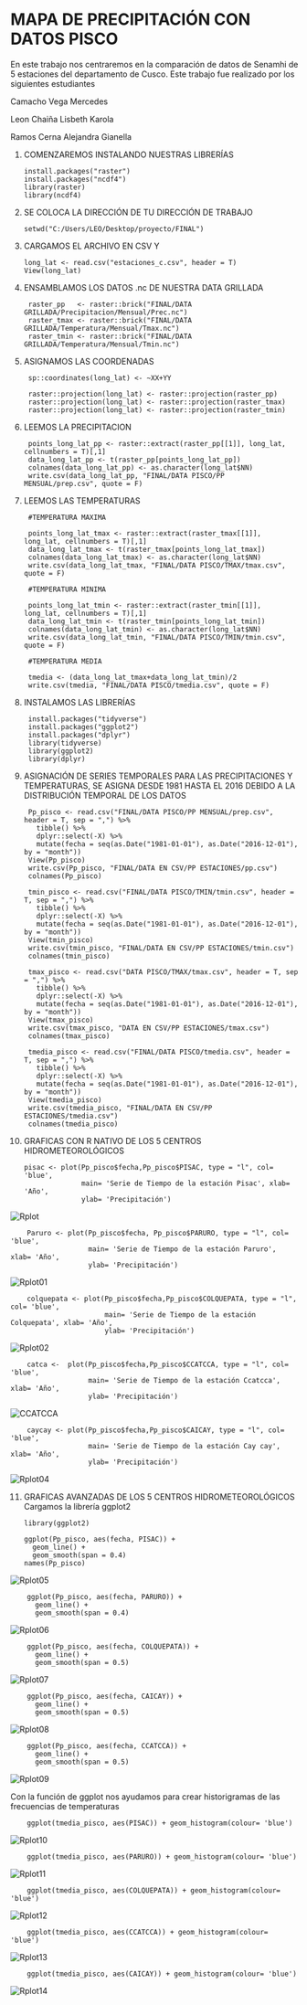 # MAPA DE PRECIPITACIÓN CON DATOS PISCO
En este trabajo nos centraremos en la comparación de datos de Senamhi de 5 estaciones del departamento de Cusco. Este trabajo fue realizado por los siguientes estudiantes

Camacho Vega Mercedes

Leon Chaiña Lisbeth Karola

Ramos Cerna Alejandra Gianella

1. COMENZAREMOS INSTALANDO NUESTRAS LIBRERÍAS
  
       install.packages("raster")
       install.packages("ncdf4")
       library(raster)
       library(ncdf4)

2. SE COLOCA LA DIRECCIÓN DE TU DIRECCIÓN DE TRABAJO

       setwd("C:/Users/LEO/Desktop/proyecto/FINAL")
3. CARGAMOS EL ARCHIVO EN CSV Y 

       long_lat <- read.csv("estaciones_c.csv", header = T)
       View(long_lat)
4. ENSAMBLAMOS LOS DATOS .nc DE NUESTRA DATA GRILLADA

        raster_pp   <- raster::brick("FINAL/DATA GRILLADA/Precipitacion/Mensual/Prec.nc")
        raster_tmax <- raster::brick("FINAL/DATA GRILLADA/Temperatura/Mensual/Tmax.nc")
        raster_tmin <- raster::brick("FINAL/DATA GRILLADA/Temperatura/Mensual/Tmin.nc")

5. ASIGNAMOS LAS COORDENADAS

        sp::coordinates(long_lat) <- ~XX+YY

        raster::projection(long_lat) <- raster::projection(raster_pp)
        raster::projection(long_lat) <- raster::projection(raster_tmax)
        raster::projection(long_lat) <- raster::projection(raster_tmin)

6. LEEMOS LA PRECIPITACION

        points_long_lat_pp <- raster::extract(raster_pp[[1]], long_lat, cellnumbers = T)[,1]
        data_long_lat_pp <- t(raster_pp[points_long_lat_pp])
        colnames(data_long_lat_pp) <- as.character(long_lat$NN)
        write.csv(data_long_lat_pp, "FINAL/DATA PISCO/PP MENSUAL/prep.csv", quote = F)

7. LEEMOS LAS TEMPERATURAS

        #TEMPERATURA MAXIMA

        points_long_lat_tmax <- raster::extract(raster_tmax[[1]], long_lat, cellnumbers = T)[,1]
        data_long_lat_tmax <- t(raster_tmax[points_long_lat_tmax])
        colnames(data_long_lat_tmax) <- as.character(long_lat$NN)
        write.csv(data_long_lat_tmax, "FINAL/DATA PISCO/TMAX/tmax.csv", quote = F)

        #TEMPERATURA MINIMA

        points_long_lat_tmin <- raster::extract(raster_tmin[[1]], long_lat, cellnumbers = T)[,1]
        data_long_lat_tmin <- t(raster_tmin[points_long_lat_tmin])
        colnames(data_long_lat_tmin) <- as.character(long_lat$NN)
        write.csv(data_long_lat_tmin, "FINAL/DATA PISCO/TMIN/tmin.csv", quote = F)

        #TEMPERATURA MEDIA

        tmedia <- (data_long_lat_tmax+data_long_lat_tmin)/2
        write.csv(tmedia, "FINAL/DATA PISCO/tmedia.csv", quote = F)

8. INSTALAMOS LAS LIBRERÍAS

        install.packages("tidyverse")
        install.packages("ggplot2")
        install.packages("dplyr")
        library(tidyverse)
        library(ggplot2)
        library(dplyr)
        
9. ASIGNACIÓN DE SERIES TEMPORALES PARA LAS PRECIPITACIONES Y TEMPERATURAS, SE ASIGNA DESDE 1981 HASTA EL 2016 DEBIDO A LA DISTRIBUCIÓN TEMPORAL DE LOS DATOS

        Pp_pisco <- read.csv("FINAL/DATA PISCO/PP MENSUAL/prep.csv", header = T, sep = ",") %>%
          tibble() %>%
          dplyr::select(-X) %>%
          mutate(fecha = seq(as.Date("1981-01-01"), as.Date("2016-12-01"), by = "month"))
        View(Pp_pisco)
        write.csv(Pp_pisco, "FINAL/DATA EN CSV/PP ESTACIONES/pp.csv")
        colnames(Pp_pisco)

        tmin_pisco <- read.csv("FINAL/DATA PISCO/TMIN/tmin.csv", header = T, sep = ",") %>%
          tibble() %>%
          dplyr::select(-X) %>%
          mutate(fecha = seq(as.Date("1981-01-01"), as.Date("2016-12-01"), by = "month"))
        View(tmin_pisco)
        write.csv(tmin_pisco, "FINAL/DATA EN CSV/PP ESTACIONES/tmin.csv")
        colnames(tmin_pisco)

        tmax_pisco <- read.csv("DATA PISCO/TMAX/tmax.csv", header = T, sep = ",") %>%
          tibble() %>%
          dplyr::select(-X) %>%
          mutate(fecha = seq(as.Date("1981-01-01"), as.Date("2016-12-01"), by = "month"))
        View(tmax_pisco)
        write.csv(tmax_pisco, "DATA EN CSV/PP ESTACIONES/tmax.csv")
        colnames(tmax_pisco)

        tmedia_pisco <- read.csv("FINAL/DATA PISCO/tmedia.csv", header = T, sep = ",") %>%
          tibble() %>%
          dplyr::select(-X) %>%
          mutate(fecha = seq(as.Date("1981-01-01"), as.Date("2016-12-01"), by = "month"))
        View(tmedia_pisco)
        write.csv(tmedia_pisco, "FINAL/DATA EN CSV/PP ESTACIONES/tmedia.csv")
        colnames(tmedia_pisco)
        
10. GRAFICAS CON R NATIVO DE LOS 5 CENTROS HIDROMETEOROLÓGICOS

        pisac <- plot(Pp_pisco$fecha,Pp_pisco$PISAC, type = "l", col= 'blue',
                      main= 'Serie de Tiempo de la estación Pisac', xlab= 'Año',
                      ylab= 'Precipitación')
![Rplot](https://user-images.githubusercontent.com/77855207/107093083-a8570380-67d2-11eb-9b43-c75ceefe0bc4.png)

        Paruro <- plot(Pp_pisco$fecha, Pp_pisco$PARURO, type = "l", col= 'blue',
                       main= 'Serie de Tiempo de la estación Paruro', xlab= 'Año',
                       ylab= 'Precipitación')
![Rplot01](https://user-images.githubusercontent.com/77855207/107093144-c0c71e00-67d2-11eb-897d-ca071962eafc.png)

        colquepata <- plot(Pp_pisco$fecha,Pp_pisco$COLQUEPATA, type = "l", col= 'blue',
                           main= 'Serie de Tiempo de la estación Colquepata', xlab= 'Año',
                           ylab= 'Precipitación')
![Rplot02](https://user-images.githubusercontent.com/77855207/107093489-51056300-67d3-11eb-8c33-90ee9f0eb9eb.png)

        catca <-  plot(Pp_pisco$fecha,Pp_pisco$CCATCCA, type = "l", col= 'blue',
                       main= 'Serie de Tiempo de la estación Ccatcca', xlab= 'Año',
                       ylab= 'Precipitación')
![CCATCCA](https://user-images.githubusercontent.com/77855207/107093233-e6542780-67d2-11eb-9fcb-f64554447656.png)

        caycay <- plot(Pp_pisco$fecha,Pp_pisco$CAICAY, type = "l", col= 'blue',
                       main= 'Serie de Tiempo de la estación Cay cay', xlab= 'Año',
                       ylab= 'Precipitación')
![Rplot04](https://user-images.githubusercontent.com/77855207/107093550-6da19b00-67d3-11eb-9dfe-f3ec9e07cffa.png)

11. GRAFICAS AVANZADAS DE LOS 5 CENTROS HIDROMETEOROLÓGICOS
Cargamos la librería ggplot2

        library(ggplot2)

        ggplot(Pp_pisco, aes(fecha, PISAC)) +
          geom_line() +
          geom_smooth(span = 0.4)
        names(Pp_pisco)
![Rplot05](https://user-images.githubusercontent.com/77855207/107094339-d6d5de00-67d4-11eb-8849-e7f59002a840.png)

        ggplot(Pp_pisco, aes(fecha, PARURO)) +
          geom_line() +
          geom_smooth(span = 0.4)
![Rplot06](https://user-images.githubusercontent.com/77855207/107094024-50210100-67d4-11eb-8b10-859c956ba309.png)

        ggplot(Pp_pisco, aes(fecha, COLQUEPATA)) +
          geom_line() +
          geom_smooth(span = 0.5)
![Rplot07](https://user-images.githubusercontent.com/77855207/107094095-6dee6600-67d4-11eb-8b0c-9e0b5790c19f.png)
 
        ggplot(Pp_pisco, aes(fecha, CAICAY)) +
          geom_line() +
          geom_smooth(span = 0.5)
![Rplot08](https://user-images.githubusercontent.com/77855207/107094138-852d5380-67d4-11eb-89e2-bbb0c74596cb.png)

        ggplot(Pp_pisco, aes(fecha, CCATCCA)) +
          geom_line() +
          geom_smooth(span = 0.5)
![Rplot09](https://user-images.githubusercontent.com/77855207/107094197-9bd3aa80-67d4-11eb-952c-2cd1d1abacd3.png)

Con la función de ggplot nos ayudamos para crear historigramas de las frecuencias de temperaturas

        ggplot(tmedia_pisco, aes(PISAC)) + geom_histogram(colour= 'blue')
![Rplot10](https://user-images.githubusercontent.com/77855207/107097515-1bfd0e80-67db-11eb-9300-da919f603126.png)
 
        ggplot(tmedia_pisco, aes(PARURO)) + geom_histogram(colour= 'blue')
![Rplot11](https://user-images.githubusercontent.com/77855207/107097749-a3e31880-67db-11eb-9f61-bcdcf6b24527.png)

        ggplot(tmedia_pisco, aes(COLQUEPATA)) + geom_histogram(colour= 'blue')
![Rplot12](https://user-images.githubusercontent.com/77855207/107097878-f8869380-67db-11eb-97d3-966c5ad768c3.png)
       
        ggplot(tmedia_pisco, aes(CCATCCA)) + geom_histogram(colour= 'blue')      
![Rplot13](https://user-images.githubusercontent.com/77855207/107097931-0e945400-67dc-11eb-81ab-5c9e0f9f5971.png)

        ggplot(tmedia_pisco, aes(CAICAY)) + geom_histogram(colour= 'blue')
![Rplot14](https://user-images.githubusercontent.com/77855207/107097978-2075f700-67dc-11eb-8358-9ad045d7da28.png)



